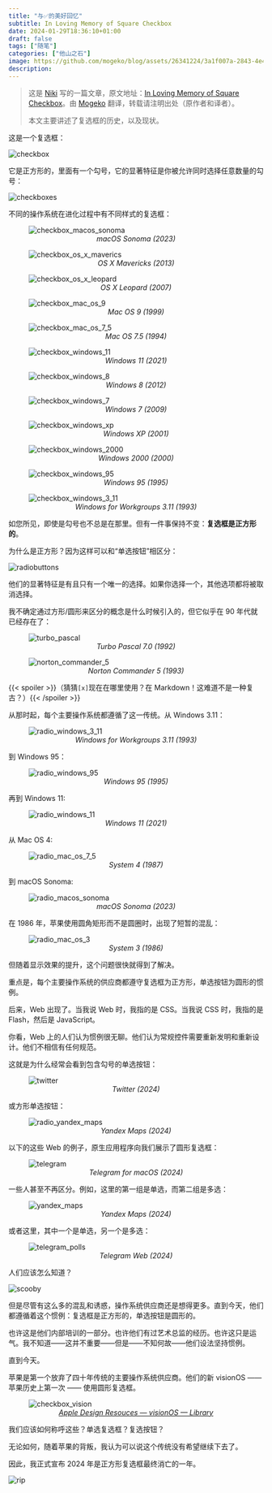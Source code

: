 ```yaml
---
title: "与✅的美好回忆"
subtitle: In Loving Memory of Square Checkbox
date: 2024-01-29T18:36:10+01:00
draft: false
tags: ["随笔"]
categories: ["他山之石"]
image: https://github.com/mogeko/blog/assets/26341224/3a1f007a-2843-4e44-a433-8b96c33ecda4
description:
---
```


<!--
<figure>
  <img src="" alt="" />
  <figcaption></figcaption>
</figure>

{{< spoiler >}}{{< /spoiler >}}
&emsp;&emsp;
 -->

> 这是 [Niki](https://github.com/tonsky) 写的一篇文章，原文地址：[In Loving Memory of Square Checkbox](https://tonsky.me/blog/checkbox/)。由 [Mogeko](https://github.com/mogeko) 翻译，转载请注明出处（原作者和译者）。
>
> 本文主要讲述了复选框的历史，以及现状。

<style>
  figcaption {
    text-align: center;
    font-style: italic;
  }
</style>

这是一个复选框：

![checkbox](https://github.com/mogeko/blog/assets/26341224/a876b95a-7895-4f81-be88-b8f46df4593c)

它是正方形的，里面有一个勾号，它的显著特征是你被允许同时选择任意数量的勾号：

![checkboxes](https://github.com/mogeko/blog/assets/26341224/b25cdede-a957-4f20-abfb-5b606af53df3)

不同的操作系统在进化过程中有不同样式的复选框：

<figure>
  <img src="https://github.com/mogeko/blog/assets/26341224/416aab4b-73af-49d5-b54b-589c55285dbc" alt="checkbox_macos_sonoma" />
  <figcaption>macOS Sonoma (2023)</figcaption>
</figure>

<figure>
  <img src="https://github.com/mogeko/blog/assets/26341224/45767113-c8a3-48d1-8d3b-e25841aaaa7c" alt="checkbox_os_x_maverics" />
  <figcaption>OS X Mavericks (2013)</figcaption>
</figure>

<figure>
  <img src="https://github.com/mogeko/blog/assets/26341224/f39d96bd-2bb7-4745-960d-111390fc088e" alt="checkbox_os_x_leopard" />
  <figcaption>OS X Leopard (2007)</figcaption>
</figure>

<figure>
  <img src="https://github.com/mogeko/blog/assets/26341224/20298ca7-da22-4d6a-b5b8-7bf8a1ea00eb" alt="checkbox_mac_os_9" />
  <figcaption>Mac OS 9 (1999)</figcaption>
</figure>

<figure>
  <img src="https://github.com/mogeko/blog/assets/26341224/d5dbc04c-7040-4854-a105-b5901643f46f" alt="checkbox_mac_os_7_5" />
  <figcaption>Mac OS 7.5 (1994)</figcaption>
</figure>

<figure>
  <img src="https://github.com/mogeko/blog/assets/26341224/f2d88052-8c8c-42b7-868f-b0d0afd0c433" alt="checkbox_windows_11" />
  <figcaption>Windows 11 (2021)</figcaption>
</figure>

<figure>
  <img src="https://github.com/mogeko/blog/assets/26341224/49873c65-da69-43a2-b224-8eb8171eef2d" alt="checkbox_windows_8" />
  <figcaption>Windows 8 (2012)</figcaption>
</figure>

<figure>
  <img src="https://github.com/mogeko/blog/assets/26341224/24bdcc87-2f53-442c-8c21-88b02625da72" alt="checkbox_windows_7" />
  <figcaption>Windows 7 (2009)</figcaption>
</figure>

<figure>
  <img src="https://github.com/mogeko/blog/assets/26341224/9fafe739-59c7-4984-9e1f-b8e3894dbeba" alt="checkbox_windows_xp" />
  <figcaption>Windows XP (2001)</figcaption>
</figure>

<figure>
  <img src="https://github.com/mogeko/blog/assets/26341224/14bfa61e-fe69-415f-8108-3e414550dac1" alt="checkbox_windows_2000" />
  <figcaption>Windows 2000 (2000)</figcaption>
</figure>

<figure>
  <img src="https://github.com/mogeko/blog/assets/26341224/f7a785f1-e596-4bc6-8453-38cd5db86142" alt="checkbox_windows_95" />
  <figcaption>Windows 95 (1995)</figcaption>
</figure>

<figure>
  <img src="https://github.com/mogeko/blog/assets/26341224/615d426a-3fe1-43db-9a8a-d565e2539062" alt="checkbox_windows_3_11" />
  <figcaption>Windows for Workgroups 3.11 (1993)</figcaption>
</figure>

如您所见，即使是勾号也不总是在那里。但有一件事保持不变：**复选框是正方形的**。

为什么是正方形？因为这样可以和“单选按钮”相区分：

![radiobuttons](https://github.com/mogeko/blog/assets/26341224/2946509d-49ba-42a9-b830-240fc27cdbeb)

他们的显著特征是有且只有一个唯一的选择。如果你选择一个，其他选项都将被取消选择。

我不确定通过方形/圆形来区分的概念是什么时候引入的，但它似乎在 90 年代就已经存在了：

<figure>
  <img src="https://github.com/mogeko/blog/assets/26341224/63fd7cb6-7da3-4756-908c-9b3585f53312" alt="turbo_pascal" />
  <figcaption>Turbo Pascal 7.0 (1992)</figcaption>
</figure>

<figure>
  <img src="https://github.com/mogeko/blog/assets/26341224/5adc661e-ba44-43fe-aaea-eb1f9a38276a" alt="norton_commander_5" />
  <figcaption>Norton Commander 5 (1993)</figcaption>
</figure>

{{< spoiler >}}（猜猜`[x]`现在在哪里使用？在 Markdown！这难道不是一种复古？）{{< /spoiler >}}

从那时起，每个主要操作系统都遵循了这一传统。从 Windows 3.11：

<figure>
  <img src="https://github.com/mogeko/blog/assets/26341224/bf51cd21-6629-4aea-9697-a288bed58167" alt="radio_windows_3_11" />
  <figcaption>Windows for Workgroups 3.11 (1993)</figcaption>
</figure>

到 Windows 95：

<figure>
  <img src="https://github.com/mogeko/blog/assets/26341224/46a75baa-839f-4b9a-819e-0165a5fa3313" alt="radio_windows_95" />
  <figcaption>Windows 95 (1995)</figcaption>
</figure>

再到 Windows 11:

<figure>
  <img src="https://github.com/mogeko/blog/assets/26341224/0ce684da-482a-4d2f-a61b-9ccc99a85a2e" alt="radio_windows_11" />
  <figcaption>Windows 11 (2021)</figcaption>
</figure>

从 Mac OS 4:

<figure>
  <img src="https://github.com/mogeko/blog/assets/26341224/b95ae4c0-2fde-4290-b564-e0d1df7b9aa7" alt="radio_mac_os_7_5" />
  <figcaption>System 4 (1987)</figcaption>
</figure>

到 macOS Sonoma:

<figure>
  <img src="https://github.com/mogeko/blog/assets/26341224/add6e593-33ac-4adf-8097-d95ecc1ad196" alt="radio_macos_sonoma" />
  <figcaption>macOS Sonoma (2023)</figcaption>
</figure>

在 1986 年，苹果使用圆角矩形而不是圆圈时，出现了短暂的混乱：

<figure>
  <img src="https://github.com/mogeko/blog/assets/26341224/ae5897f5-0518-4e8f-b0ec-800cf311bef0" alt="radio_mac_os_3" />
  <figcaption>System 3 (1986)</figcaption>
</figure>

但随着显示效果的提升，这个问题很快就得到了解决。

重点是，每个主要操作系统的供应商都遵守复选框为正方形，单选按钮为圆形的惯例。

后来，Web 出现了。当我说 Web 时，我指的是 CSS。当我说 CSS 时，我指的是 Flash，然后是 JavaScript。

你看，Web 上的人们认为惯例很无聊。他们认为常规控件需要重新发明和重新设计。他们不相信有任何规范。

这就是为什么经常会看到包含勾号的单选按钮：

<figure>
  <img src="https://github.com/mogeko/blog/assets/26341224/890524eb-e1ac-40f5-8016-aacd7bd4dc23" alt="twitter" />
  <figcaption>Twitter (2024)</figcaption>
</figure>

或方形单选按钮：

<figure>
  <img src="https://github.com/mogeko/blog/assets/26341224/87d4d267-7be2-46ec-b335-346dc39e0553" alt="radio_yandex_maps" />
  <figcaption>Yandex Maps (2024)</figcaption>
</figure>

以下的这些 Web 的例子，原生应用程序向我们展示了圆形复选框：

<figure>
  <img src="https://github.com/mogeko/blog/assets/26341224/7308d00a-d1b9-47dd-97e3-047721d1ef80" alt="telegram" />
  <figcaption>Telegram for macOS (2024)</figcaption>
</figure>

一些人甚至不再区分。例如，这里的第一组是单选，而第二组是多选：

<figure>
  <img src="https://github.com/mogeko/blog/assets/26341224/23d38d40-f381-4f29-8efb-1c59236a4ca0" alt="yandex_maps" />
  <figcaption>Yandex Maps (2024)</figcaption>
</figure>

或者这里，其中一个是单选，另一个是多选：

<figure>
  <img src="https://github.com/mogeko/blog/assets/26341224/0d3cb261-8c29-4919-a810-e7ec7b8731e8" alt="telegram_polls" />
  <figcaption>Telegram Web (2024)</figcaption>
</figure>

人们应该怎么知道？

![scooby](https://github.com/mogeko/blog/assets/26341224/545683c9-9303-40b2-9ee8-cea8e54d1360)

但是尽管有这么多的混乱和诱惑，操作系统供应商还是想得更多。直到今天，他们都遵循着这个惯例：复选框是正方形的，单选按钮是圆形的。

也许这是他们内部培训的一部分。也许他们有过艺术总监的经历。也许这只是运气。我不知道——这并不重要——但是——不知何故——他们设法坚持惯例。

直到今天。

苹果是第一个放弃了四十年传统的主要操作系统供应商。他们的新 visionOS —— 苹果历史上第一次 —— 使用圆形复选框。

<figure>
  <img src="https://github.com/mogeko/blog/assets/26341224/11c64d09-02fd-48e8-af47-2c62ee505a95" alt="checkbox_vision" />
  <figcaption>
    <a href="https://developer.apple.com/design/resources/#visionos-apps">Apple Design Resouces — visionOS — Library</a>
  </figcaption>
</figure>

我们应该如何称呼这些？单选复选框？复选按钮？

无论如何，随着苹果的背叛，我认为可以说这个传统没有希望继续下去了。

因此，我正式宣布 2024 年是正方形复选框最终消亡的一年。

![rip](https://github.com/mogeko/blog/assets/26341224/dd3fcd0c-6fdb-47b3-8ada-a6402d5ba5b0)
